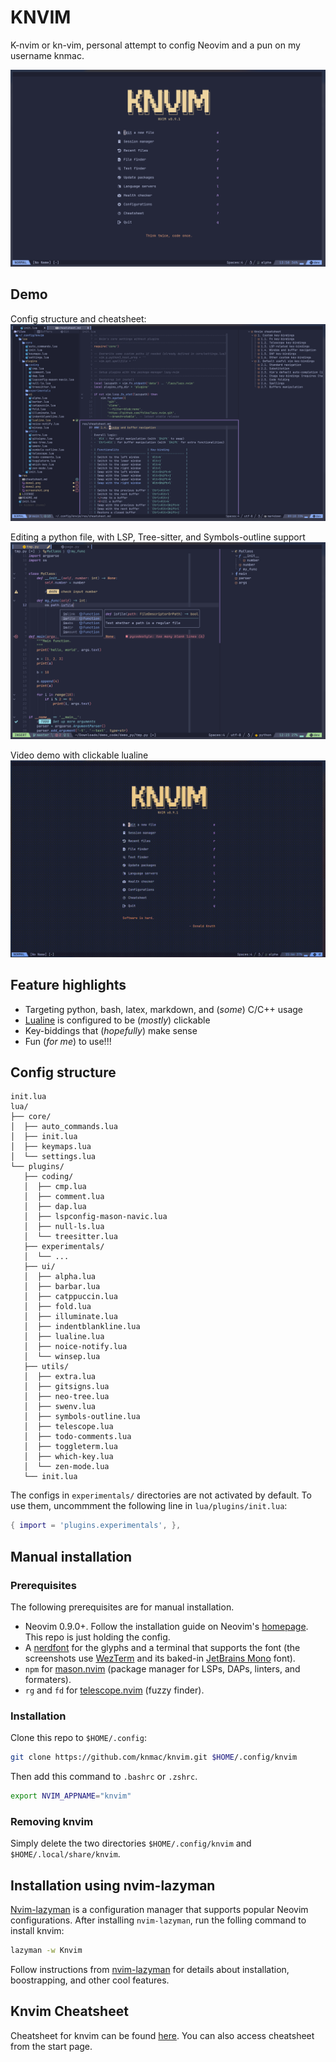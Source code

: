 # KNVIM

K-nvim or kn-vim, personal attempt to config Neovim and a pun on my username knmac.

![Screenshot](./res/screenshot.png)

## Demo

Config structure and cheatsheet:
![demo1](./res/demo1.png)

Editing a python file, with LSP, Tree-sitter, and Symbols-outline support
![demo2](./res/demo2.png)

Video demo with clickable lualine
![demo2](./res/demo3.gif)


## Feature highlights

- Targeting python, bash, latex, markdown, and (*some*) C/C++ usage
- [Lualine](https://github.com/nvim-lualine/lualine.nvim) is configured to be (*mostly*) clickable
- Key-biddings that (*hopefully*) make sense
- Fun (*for me*) to use!!!


## Config structure

```
init.lua
lua/
├── core/
│  ├── auto_commands.lua
│  ├── init.lua
│  ├── keymaps.lua
│  └── settings.lua
└── plugins/
   ├── coding/
   │  ├── cmp.lua
   │  ├── comment.lua
   │  ├── dap.lua
   │  ├── lspconfig-mason-navic.lua
   │  ├── null-ls.lua
   │  └── treesitter.lua
   ├── experimentals/
   │  └── ...
   ├── ui/
   │  ├── alpha.lua
   │  ├── barbar.lua
   │  ├── catppuccin.lua
   │  ├── fold.lua
   │  ├── illuminate.lua
   │  ├── indentblankline.lua
   │  ├── lualine.lua
   │  ├── noice-notify.lua
   │  └── winsep.lua
   ├── utils/
   │  ├── extra.lua
   │  ├── gitsigns.lua
   │  ├── neo-tree.lua
   │  ├── swenv.lua
   │  ├── symbols-outline.lua
   │  ├── telescope.lua
   │  ├── todo-comments.lua
   │  ├── toggleterm.lua
   │  ├── which-key.lua
   │  └── zen-mode.lua
   └── init.lua
```

The configs in `experimentals/` directories are not activated by default. To use them, uncommment the following line in `lua/plugins/init.lua`:

```lua
{ import = 'plugins.experimentals', },
```


## Manual installation

### Prerequisites

The following prerequisites are for manual installation.
- Neovim 0.9.0+. Follow the installation guide on Neovim's [homepage](https://neovim.io/). This repo is just holding the config.
- A [nerdfont](https://www.nerdfonts.com) for the glyphs and a terminal that supports the font (the screenshots use [WezTerm](https://wezfurlong.org/wezterm/) and its baked-in [JetBrains Mono](https://www.jetbrains.com/lp/mono/) font).
- `npm` for [mason.nvim](https://github.com/williamboman/mason.nvim) (package manager for LSPs, DAPs, linters, and formaters).
- `rg` and `fd` for [telescope.nvim](https://github.com/nvim-telescope/telescope.nvim) (fuzzy finder).

### Installation

Clone this repo to `$HOME/.config`:

```bash
git clone https://github.com/knmac/knvim.git $HOME/.config/knvim
```

Then add this command to `.bashrc` or `.zshrc`.

```bash
export NVIM_APPNAME="knvim"
```

### Removing knvim

Simply delete the two directories `$HOME/.config/knvim` and `$HOME/.local/share/knvim`.


## Installation using nvim-lazyman

[Nvim-lazyman](https://github.com/doctorfree/nvim-lazyman) is a configuration manager that supports popular Neovim configurations. After installing `nvim-lazyman`, run the folling command to install knvim:

```bash
lazyman -w Knvim
```

Follow instructions from [nvim-lazyman](https://github.com/doctorfree/nvim-lazyman) for details about installation, boostrapping, and other cool features.


## Knvim Cheatsheet

Cheatsheet for knvim can be found [here](res/cheatsheet.md). You can also access cheatsheet from the start page.
